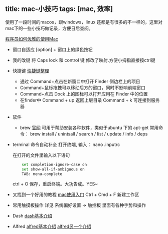 title: mac-小技巧
tags: [mac, 效率]
---

使用了一段时间的macos，跟windows，linux 还都是有很多的不一样的，这里对mac下的一些小技巧做记录，方便日后查阅。

[程序员如何优雅的使用Mac](http://www.zhihu.com/question/20873070)
* 窗口自适应
 	[option] + 窗口上的绿色按钮

 <!--more-->

 * 我的改键
 	将 Caps lock 和 control 键 修改了映射.方便小拇指直接按ctrl键

 * 快捷键
 	[快捷键整理](http://www.techweb.com.cn/ucweb/news/id/2142460_1)
 	+ 通过 Command+点击在新窗口中打开 Finder 侧边栏上的项目
 	+ Command+鼠标拖拽可以移动后方的窗口，同时不影响前端窗口
 	+ Command+点击 Dock 上的图标可以打开应用在 Finder 中的位置
 	+ 在finder中 	Command + up 返回上层目录
 					Command + k  可连接到服务器

 * 软件

 	+ brew [官网](http://brew.sh/index_zh-cn.html)
 		可用于帮助安装各种软件，类似于ubuntu 下的 apt-get
 		常用命令： brew install 	/ unintsall 	/ search	/ list	/ update	/ info	/ deps	

* terminal 命令自动补全
	打开终端, 输入： 
		nano .inputrc

	在打开的文件里输入以下语句
	```bash
		set completion-ignore-case on 
		set show-all-if-ambiguous on
		TAB: menu-complete
	```
	ctrl + O 保存，重启终端。大功告成。YES~


* 又找到一个好用的教程
	[mac使用入门](http://simplyy.space/blog/article/mac%20入门教程:日常使用篇)
	Ctrl + Cmd + F 	新建工作区

* 常用触摸板操作
	详见 	系统偏好设置  -> 触控板  里面有各种手势和操作

* Dash
	[dash基本介绍](http://scriptfans.iteye.com/blog/1543219)
* Alfred
	[alfred基本介绍](http://bbs.feng.com/read-htm-tid-6398178.html)
	[alfred另一个介绍](http://www.cnblogs.com/chijianqiang/p/alfred.html)